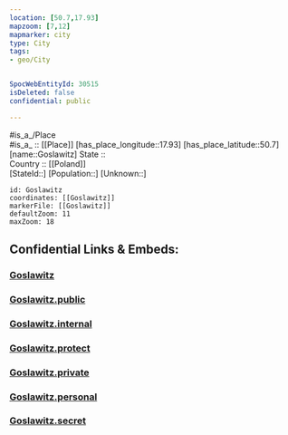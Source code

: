 ```yaml
---
location: [50.7,17.93] 
mapzoom: [7,12] 
mapmarker: city 
type: City
tags:
- geo/City


SpocWebEntityId: 30515
isDeleted: false
confidential: public

---
```

#is_a_/Place  
#is_a_ :: [[Place]] 
[has_place_longitude::17.93] 
[has_place_latitude::50.7] 
[name::Goslawitz] 
State ::  
Country :: [[Poland]]  
[StateId::] 
[Population::] 
[Unknown::] 


```leaflet
id: Goslawitz
coordinates: [[Goslawitz]] 
markerFile: [[Goslawitz]] 
defaultZoom: 11 
maxZoom: 18
```


## Confidential Links & Embeds: 

### [Goslawitz](/_Standards/Earth/Continent/Europe/Europe~East/Poland/Provinces~Poland/Opole/City/Goslawitz.md) 

### [Goslawitz.public](/_public/Earth/Continent/Europe/Europe~East/Poland/Provinces~Poland/Opole/City/Goslawitz.public.md) 

### [Goslawitz.internal](/_internal/Earth/Continent/Europe/Europe~East/Poland/Provinces~Poland/Opole/City/Goslawitz.internal.md) 

### [Goslawitz.protect](/_protect/Earth/Continent/Europe/Europe~East/Poland/Provinces~Poland/Opole/City/Goslawitz.protect.md) 

### [Goslawitz.private](/_private/Earth/Continent/Europe/Europe~East/Poland/Provinces~Poland/Opole/City/Goslawitz.private.md) 

### [Goslawitz.personal](/_personal/Earth/Continent/Europe/Europe~East/Poland/Provinces~Poland/Opole/City/Goslawitz.personal.md) 

### [Goslawitz.secret](/_secret/Earth/Continent/Europe/Europe~East/Poland/Provinces~Poland/Opole/City/Goslawitz.secret.md)

